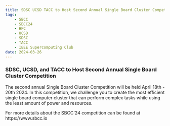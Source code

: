 ```yaml
---
title: SDSC UCSD TACC to Host Second Annual Single Board Cluster Competition 
tags:
    - SBCC
    - SBCC24
    - HPC
    - UCSD
    - SDSC
    - TACC
    - IEEE Supercomputing Club
date: 2024-03-26
---
```


<h3>SDSC, UCSD, and TACC to Host Second Annual Single Board Cluster Competition</h3>
The second annual Single Board Cluster Competition will be held April 18th - 20th 2024.  In this competition, we challenge you to create the most efficient single board computer cluster that can perform complex tasks while using the least amount of power and resources.

<p>
For more details about the SBCC'24 competition can be found at https://www.sbcc.io
</p>

<p>
</p>

